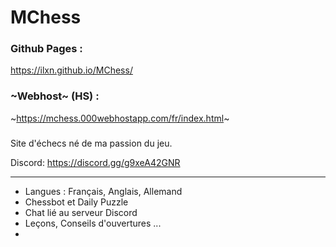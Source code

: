 # MChess

### Github Pages :
https://ilxn.github.io/MChess/

### ~Webhost~ (HS) :
~https://mchess.000webhostapp.com/fr/index.html~

###

Site d'échecs né de ma passion du jeu.

Discord: https://discord.gg/g9xeA42GNR 

_______________________________________
- Langues : Français, Anglais, Allemand
- Chessbot et Daily Puzzle
- Chat lié au serveur Discord
- Leçons, Conseils d'ouvertures ...
- 


